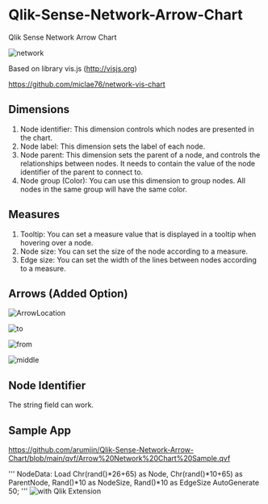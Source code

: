 # Qlik-Sense-Network-Arrow-Chart

Qlik Sense Network Arrow Chart

![network](https://user-images.githubusercontent.com/7877793/113825861-72c39c00-97bc-11eb-8a39-3f9b36b55dc6.png)

Based on library vis.js (http://visjs.org)

https://github.com/miclae76/network-vis-chart


## Dimensions
1. Node identifier: This dimension controls which nodes are presented in the chart.
2. Node label: This dimension sets the label of each node.
3. Node parent: This dimension sets the parent of a node, and controls the relationships between nodes. It needs to contain the value of the node identifier of the parent to connect to.
4. Node group (Color): You can use this dimension to group nodes. All nodes in the same group will have the same color.

## Measures
1. Tooltip: You can set a measure value that is displayed in a tooltip when hovering over a node.
2. Node size: You can set the size of the node according to a measure.
3. Edge size: You can set the width of the lines between nodes according to a measure.

## Arrows (Added Option)
![ArrowLocation](https://user-images.githubusercontent.com/7877793/113826358-05fcd180-97bd-11eb-9538-16fb3a7c55e6.png)

![to](https://user-images.githubusercontent.com/7877793/113827023-ca163c00-97bd-11eb-8be5-e01d06cfedbf.png)

![from](https://user-images.githubusercontent.com/7877793/113827037-ce425980-97bd-11eb-910a-f38630785286.png)

![middle](https://user-images.githubusercontent.com/7877793/113827046-d13d4a00-97bd-11eb-828a-91fc93e9aab8.png)

## Node Identifier
The string field can work.

## Sample App
https://github.com/arumjin/Qlik-Sense-Network-Arrow-Chart/blob/main/qvf/Arrow%20Network%20Chart%20Sample.qvf

'''
NodeData:
Load Chr(rand()*26+65) as Node,
	 Chr(rand()*10+65) as ParentNode,
     Rand()*10 as NodeSize,
     Rand()*10 as EdgeSize
AutoGenerate 50;
'''
![with Qlik Extension](https://user-images.githubusercontent.com/7877793/113829925-072ffd80-97c1-11eb-9536-9bfb3bf25137.png)
